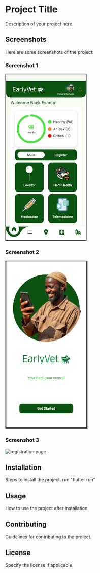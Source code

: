 # Project Title

Description of your project here.

## Screenshots

Here are some screenshots of the project:

### Screenshot 1

![Home page screen](./home.png)

### Screenshot 2

![Onboarding page](./onboarding.png)

### Screenshot 3

![registration page](./register3.png)

## Installation

Steps to install the project.
run "flutter run"

## Usage

How to use the project after installation.

## Contributing

Guidelines for contributing to the project.

## License

Specify the license if applicable.
